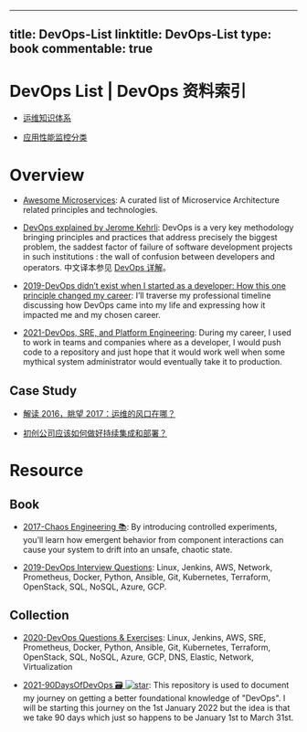 
---
title: DevOps-List
linktitle: DevOps-List
type: book
commentable: true
---

# DevOps List | DevOps 资料索引

- [运维知识体系](https://www.unixhot.com/page/ops)

- [应用性能监控分类](http://www.infoq.com/cn/news/2015/08/monitoring-applications-category)

# Overview

- [Awesome Microservices](https://github.com/mfornos/awesome-microservices): A curated list of Microservice Architecture related principles and technologies.

- [DevOps explained by Jerome Kehrli](https://www.niceideas.ch/roller2/badtrash/entry/devops-explained): DevOps is a very key methodology bringing principles and practices that address precisely the biggest problem, the saddest factor of failure of software development projects in such institutions : the wall of confusion between developers and operators. 中文译本参见 [DevOps 详解](https://www.zybuluo.com/liuhui0803/note/650897)。

- [2019-DevOps didn’t exist when I started as a developer: How this one principle changed my career](https://circleci.com/blog/cicd-engineer/): I’ll traverse my professional timeline discussing how DevOps came into my life and expressing how it impacted me and my chosen career.

- [2021-DevOps, SRE, and Platform Engineering](https://iximiuz.com/en/posts/devops-sre-and-platform-engineering/): During my career, I used to work in teams and companies where as a developer, I would push code to a repository and just hope that it would work well when some mythical system administrator would eventually take it to production.

## Case Study

- [解读 2016，眺望 2017：运维的风口在哪？](http://mp.weixin.qq.com/s/X4929d1NtrmWGfT6ZEHxUg)

- [初创公司应该如何做好持续集成和部署？](http://www.simlinux.com/archives/1638.html)

# Resource

## Book

- [2017-Chaos Engineering 📚](https://learning.oreilly.com/library/view/chaos-engineering/9781491988459/): By introducing controlled experiments, you’ll learn how emergent behavior from component interactions can cause your system to drift into an unsafe, chaotic state.

- [2019-DevOps Interview Questions](https://github.com/bregman-arie/devops-interview-questions): Linux, Jenkins, AWS, Network, Prometheus, Docker, Python, Ansible, Git, Kubernetes, Terraform, OpenStack, SQL, NoSQL, Azure, GCP.

## Collection

- [2020-DevOps Questions & Exercises](https://github.com/bregman-arie/devops-exercises): Linux, Jenkins, AWS, SRE, Prometheus, Docker, Python, Ansible, Git, Kubernetes, Terraform, OpenStack, SQL, NoSQL, Azure, GCP, DNS, Elastic, Network, Virtualization

- [2021-90DaysOfDevOps 🗃️ ![star](https://img.shields.io/github/stars/MichaelCade/90DaysOfDevOps)](https://github.com/MichaelCade/90DaysOfDevOps): This repository is used to document my journey on getting a better foundational knowledge of "DevOps". I will be starting this journey on the 1st January 2022 but the idea is that we take 90 days which just so happens to be January 1st to March 31st.

    